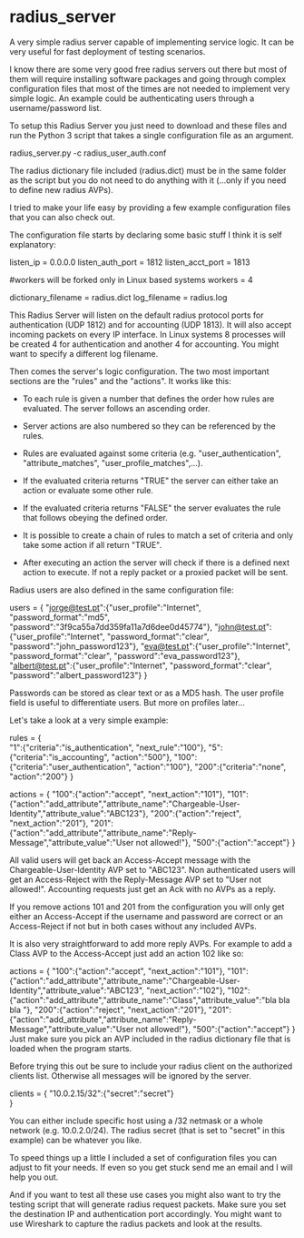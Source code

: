 # radius_server
A very simple radius server capable of implementing service logic. It can be very useful for fast deployment of testing scenarios.

I know there are some very good free radius servers out there but most of them will require installing software packages and going through complex configuration files that most of the times are not needed to implement very simple logic. An example could be authenticating users through a username/password list.

To setup this Radius Server you just need to download and these files and run the Python 3 script that takes a single configuration file as an argument. 

radius_server.py -c radius_user_auth.conf

The radius dictionary file included (radius.dict) must be in the same folder as the script but you do not need to do anything with it (...only if you need to define new radius AVPs).

I tried to make your life easy by providing a few example configuration files that you can also check out.

The configuration file starts by declaring some basic stuff I think it is self explanatory:

listen_ip = 0.0.0.0
listen_auth_port = 1812
listen_acct_port = 1813

#workers will be forked only in Linux based systems
workers = 4

dictionary_filename = radius.dict
log_filename = radius.log
 
This Radius Server will listen on the default radius protocol ports for authentication (UDP 1812) and for accounting (UDP 1813). It will also accept incoming packets on every IP interface. In Linux systems 8 processes will be created 4 for authentication and another 4 for accounting. You might want to specify a different log filename.

Then comes the server's logic configuration. The two most important sections are the "rules" and the "actions". It works like this: 

* To each rule is given a number that defines the order how rules are evaluated. The server follows an ascending order.

* Server actions are also numbered so they can be referenced by the rules.

* Rules are evaluated against some criteria (e.g. "user_authentication", "attribute_matches", "user_profile_matches",...). 

* If the evaluated criteria returns "TRUE" the server can either take an action or evaluate some other rule.

* If the evaluated criteria returns "FALSE" the server evaluates the rule that follows obeying the defined order.

* It is possible to create a chain of rules to match a set of criteria and only take some action if all return "TRUE".

* After executing an action the server will check if there is a defined next action to execute. If not a reply packet or a proxied packet will be sent.   

Radius users are also defined in the same configuration file:

users = {
            "jorge@test.pt":{"user_profile":"Internet", "password_format":"md5", "password":"3f9ca55a7dd359fa11a7d6dee0d45774"},
            "john@test.pt":{"user_profile":"Internet", "password_format":"clear", "password":"john_password123"},
            "eva@test.pt":{"user_profile":"Internet", "password_format":"clear", "password":"eva_password123"},
            "albert@test.pt":{"user_profile":"Internet", "password_format":"clear", "password":"albert_password123"}
        }

Passwords can be stored as clear text or as a MD5 hash. The user profile field is useful to differentiate users. But more on profiles later...

Let's take a look at a very simple example:

rules = {   
            "1":{"criteria":"is_authentication", "next_rule":"100"},
            "5":{"criteria":"is_accounting", "action":"500"},
            "100":{"criteria":"user_authentication", "action":"100"},
            "200":{"criteria":"none", "action":"200"}
        }
 
actions = {
            "100":{"action":"accept", "next_action":"101"},
            "101":{"action":"add_attribute","attribute_name":"Chargeable-User-Identity","attribute_value":"ABC123"},
            "200":{"action":"reject", "next_action":"201"},
            "201":{"action":"add_attribute","attribute_name":"Reply-Message","attribute_value":"User not allowed!"},
            "500":{"action":"accept"}
          } 

All valid users will get back an Access-Accept message with the Chargeable-User-Identity AVP set to "ABC123". Non authenticated users will get an Access-Reject with the Reply-Message AVP set to "User not allowed!". Accounting requests just get an Ack with no AVPs as a reply.
 
If you remove actions 101 and 201 from the configuration you will only get either an Access-Accept if the username and password are correct or an Access-Reject if not but in both cases without any included AVPs.

It is also very straightforward to add more reply AVPs. For example to add a Class AVP to the Access-Accept just add an action 102 like so:

 actions = {
            "100":{"action":"accept", "next_action":"101"},
            "101":{"action":"add_attribute","attribute_name":"Chargeable-User-Identity","attribute_value":"ABC123", "next_action":"102"},
            "102":{"action":"add_attribute","attribute_name":"Class","attribute_value":"bla bla bla "},
            "200":{"action":"reject", "next_action":"201"},
            "201":{"action":"add_attribute","attribute_name":"Reply-Message","attribute_value":"User not allowed!"},
            "500":{"action":"accept"}
          } 
Just make sure you pick an AVP included in the radius dictionary file that is loaded when the program starts.

Before trying this out be sure to include your radius client on the authorized clients list. Otherwise all messages will be ignored by the server.

clients = {
            "10.0.2.15/32":{"secret":"secret"}   
          }  

You can either include specific host using a /32 netmask or a whole network (e.g. 10.0.2.0/24). The radius secret (that is set to "secret" in this example) can be whatever you like.

To speed things up a little I included a set of configuration files you can adjust to fit your needs. If even so you get stuck send me an email and I will help you out. 

And if you want to test all these use cases you might also want to try the testing script that will generate radius request packets. Make sure you set the destination IP and authentication port accordingly. You might want to use Wireshark to capture the radius packets and look at the results.
